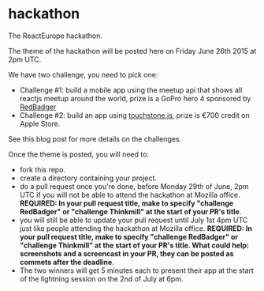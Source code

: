 # hackathon
The ReactEurope hackathon.

The theme of the hackathon will be posted here on Friday June 26th 2015 at 2pm UTC.

We have two challenge, you need to pick one:
- Challenge #1: build a mobile app using the meetup api that shows all reactjs meetup around the world, prize is a GoPro hero 4 sponsored by [RedBadger](http://red-badger.com/)
- Challenge #2: build an app using [touchstone.js](http://touchstonejs.io/), prize is €700 credit on Apple Store.

See this blog post for more details on the challenges.

Once the theme is posted, you will need to:
- fork this repo.
- create a directory containing your project.
- do a pull request once you're done, before Monday 29th of June, 2pm UTC if you will not be able to attend the hackathon at Mozilla office. **REQUIRED: In your pull request title, make to specify "challenge RedBadger" or "challenge Thinkmill" at the start of your PR's title**.
- you will still be able to update your pull request until July 1st 4pm UTC just like people attending the hackathon at Mozilla office.
**REQUIRED: In your pull request title, make to specify "challenge RedBadger" or "challenge Thinkmill" at the start of your PR's title. What could help: screenshots and a screencast in your PR, they can be posted as commets after the deadline**.
- The two winners will get 5 minutes each to present their app at the start of the lightning session on the 2nd of July at 6pm.
